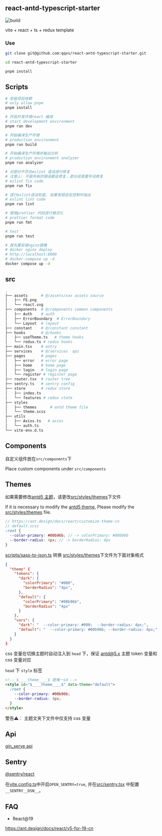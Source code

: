 ## react-antd-typescript-starter

![build](https://github.com/qqxs/react-antd-typescript-starter/workflows/build/badge.svg)

vite + react + ts + redux template

### Use

```sh
git clone git@github.com:qqxs/react-antd-typescript-starter.git

cd react-antd-typescript-starter

pnpm install
```

## Scripts

```sh
# 安装项目依赖
# only allow pnpm
pnpm install

# 开启开发环境react 编译
# start development environment
pnpm run dev

# 开始编译生产环境
# production environment
pnpm run build

# 开始编译生产环境并输出分析
# production environment analyzer
pnpm run analyzer

# 对部分不符合eslint 语法进行修复
# 注意⚠️: 不是所有的错误都会修复，部分还是要手动修复
# eslint fix code
pnpm run fix

# 进行eslint语法检查, 如果有错会在控制中指出
# eslint lint code
pnpm run lint

# 使用prettier 代码进行格式化
# prettier format code
pnpm run fmt

# test
pnpm run test

# 首先要安装nginx镜像
# docker nginx deploy
# http://localhost:8000
# docker-compose up -d
docker compose up -d
```

## src

```bash
.
├── assets      # @/assets/xxx assets source
│   ├── FE.png
│   └── react.svg
├── components  # @/components common components
│   ├── Auth    # auth
│   ├── ErrorBoundary  # ErrorBoundary
│   └── Layout  # layout
├── constant    # @/constant constant
├── hooks       # @/hooks
│   ├── useTheme.ts   # theme hooks
│   └── redux.ts # redux hooks
├── main.tsx    # entry
├── services    # @/services  api
├── pages       # pages
│   ├── error   # error page
│   ├── home    # home page
│   ├── login   # login page
│   └── register # register page
├── router.tsx  # router tree
├── sentry.ts   # sentry config
├── store       # redux store
│   ├── index.ts
│   └── features # redux state
├── styles
│   ├── themes      # antd theme file
│   └── theme.scss
├── utils
│   ├── Axios.ts   # axios
│   └── auth.ts
└── vite-env.d.ts
```

## Components

自定义组件放在`src/components`下

Place custom components under `src/components`

## Themes

如果需要修改[antd5 主题](https://ant.design/docs/react/customize-theme-cn)，请更改[src/styles/themes](./src/styles/themes)下文件

If it is necessary to modify the [antd5 theme](https://ant.design/docs/react/customize-theme-cn), Please modify the [src/styles/themes](./src/styles/themes) file.

```scss
// https://ant.design/docs/react/customize-theme-cn
// default.scss
:root {
  --color-primary: #00b96b; // -> colorPrimary: #00b96b
  --border-radius: 4px; // -> borderRadius: 4px
}
```

[scripts/sass-to-json.ts](./scripts/sass-to-json.ts) 转换 [src/styles/themes](./src/styles/themes)下文件为下面对象格式

```json
{
  "theme" {
    "tokens": {
      "dark": {
        "colorPrimary": "#000",
        "borderRadius": "4px",
      },
      "default": {
        "colorPrimary": "#00b96b",
        "borderRadius": "4px"
      }
    },
    "vars": {
      "dark": "  --color-primary: #000;  --border-radius: 4px;",
      "default": "  --color-primary: #00b96b; --border-radius: 4px;"
    }
  }
}
```

css 变量在切换主题时自动注入到 `head` 下，保证 [antd@5.x](https://ant-design.antgroup.com/docs/react/customize-theme-cn) 主题 token 变量和css 变量对应

`head` 下 `style` 标签

```html
<!-- $____theme____$ 是唯一id -->
<style id="$____theme____$" data-theme="default">
  :root {
    --color-primary: #00b96b;
    --border-radius: 4px;
  }
</style>
```

警告⚠️： 主题文夹下文件中仅支持 css 变量

<!-- 如果使用`less`, 请安装 [less-vars-to-js](https://www.npmjs.com/package/less-vars-to-js) 按照下面 👇 代码自行调试。

If using `less`, please install [less-vars-to-js](https://www.npmjs.com/package/less-vars-to-js) According to the following 👇 Code self debugging.

````ts
import lessToJs from 'less-vars-to-js';
import { lowerCamel } from '@skax/camel';
import fs from 'fs';

/**
 * less 变量转成 json 格式 (更改 antd 主题样式更新需要重启)
 * Convert the less variable to JSON format
 *
 * @example
 *
 * ```less
 *   $color-primary: #00b96b;
 *   $border-radius: 2px;
 * ```
 *
 * ```js
 * lessVar2JSON()  //  -> {"colorPrimary": "#00b96b", "borderRadius": "2px"}
 * ```
 *
 * @returns {Object}
 */
function lessVar2JSON() {
  // Read the less file in as string
  const paletteLess = fs.readFileSync('./src/styles/antd-theme.less', 'utf-8');
  // Pass in file contents
  const palette = lessToJs(paletteLess, {
    resolveVariables: true,
    stripPrefix: true,
  });

  return Object.keys(palette).reduce((pre, cur) => {
    pre[lowerCamel(cur, '-')] = palette[cur];
    return pre;
  }, {});
}
export default lessVar2JSON;
```` -->

## Api

[gin_serve api](https://github.com/freeshineit/gin_serve)

## Sentry

[@sentry/react](https://docs.sentry.io/platforms/javascript/guides/react/)

在[vite.config.ts](./vite.config.ts)中开启`OPEN_SENTRY=true`, 并在[src/sentry.tsx](./src/sentry.ts) 中配置 `__SENTRY__DSN__`。

## FAQ

- React@19

https://ant.design/docs/react/v5-for-19-cn
